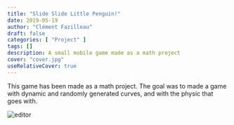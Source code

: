 ```yaml
---
title: "Slide Slide Little Penguin!"
date: 2019-05-19
author: "Clément Fazilleau"
draft: false
categories: [ "Project" ]
tags: []
description: A small mobile game made as a math project
cover: "cover.jpg"
useRelativeCover: true
---
```


This game has been made as a math project.
The goal was to made a game with dynamic and randomly generated curves, and with the physic that goes with.

![editor](editor.png)
